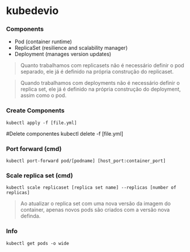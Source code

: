 # kubedevio

### Components
- Pod (container runtime)
- ReplicaSet (resilience and scalability manager)
- Deployment (manages version updates)

> Quanto trabalhamos com replicasets não é necessário definir o pod separado, ele já é definido na própria construção do replicaset.

> Quando trabalhamos com deployments não é necessário definir o replica set, ele já é definido na própria construção do deployment, assim como o pod.

### Create Components
```
kubectl apply -f [file.yml]
```

#Delete componentes
kubectl delete -f [file.yml]

### Port forward (cmd)
```
kubectl port-forward pod/[podname] [host_port:container_port]
```

### Scale replica set (cmd)
```
kubectl scale replicaset [replica set name] --replicas [number of replicas]
```

> Ao atualizar o replica set com uma nova versão da imagem do container, apenas novos pods são criados com a versão nova definda.

### Info
```
kubectl get pods -o wide
```
